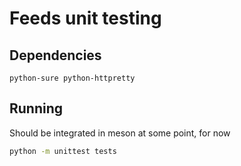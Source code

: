 # Feeds unit testing

## Dependencies

`python-sure python-httpretty`

## Running

Should be integrated in meson at some point, for now

```bash
python -m unittest tests
```
